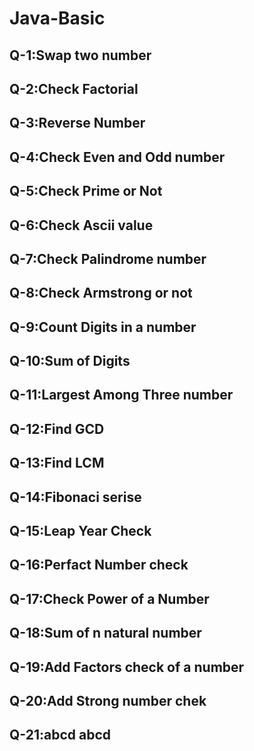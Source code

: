 # Java-Basic


## Q-1:Swap two number
## Q-2:Check Factorial
## Q-3:Reverse Number
## Q-4:Check Even and Odd number
## Q-5:Check Prime or Not
## Q-6:Check Ascii value 
## Q-7:Check Palindrome number 
## Q-8:Check Armstrong or not 
## Q-9:Count Digits in a number
## Q-10:Sum of Digits
## Q-11:Largest Among Three number
## Q-12:Find GCD 
## Q-13:Find LCM
## Q-14:Fibonaci serise 
## Q-15:Leap Year Check
## Q-16:Perfact Number check
## Q-17:Check Power of a Number
## Q-18:Sum of n natural number
## Q-19:Add Factors check of a number 
## Q-20:Add Strong number chek
## Q-21:abcd abcd 
